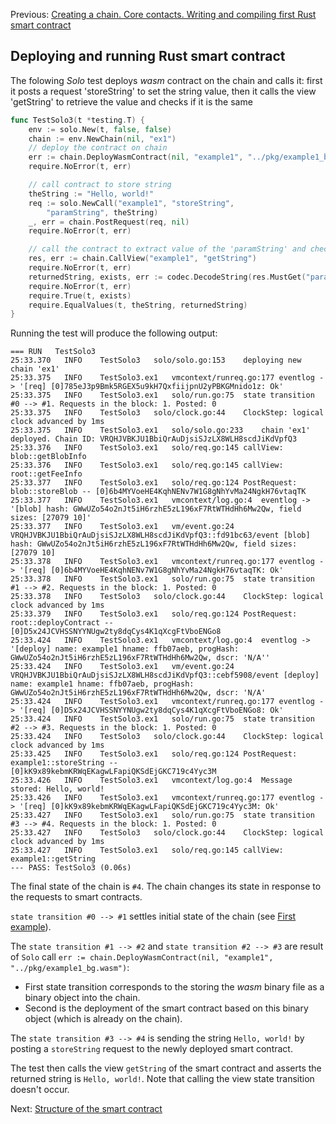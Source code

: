 Previous: [ Creating a chain. Core contacts. Writing and compiling first Rust smart contract](3.md)

## Deploying and running Rust smart contract

The folowing _Solo_ test deploys _wasm_ contract on the chain and calls it: first it 
posts a request 'storeString' to set the string value,
then it calls the view 'getString' to retrieve the value and checks if it is the same 

```go
func TestSolo3(t *testing.T) {
	env := solo.New(t, false, false)
	chain := env.NewChain(nil, "ex1")
	// deploy the contract on chain
	err := chain.DeployWasmContract(nil, "example1", "../pkg/example1_bg.wasm")
	require.NoError(t, err)

	// call contract to store string
	theString := "Hello, world!"
	req := solo.NewCall("example1", "storeString",
		"paramString", theString)
	_, err = chain.PostRequest(req, nil)
	require.NoError(t, err)

	// call the contract to extract value of the 'paramString' and check
	res, err := chain.CallView("example1", "getString")
	require.NoError(t, err)
	returnedString, exists, err := codec.DecodeString(res.MustGet("paramString"))
	require.NoError(t, err)
	require.True(t, exists)
	require.EqualValues(t, theString, returnedString)
}
```

Running the test will produce the following output:
```
=== RUN   TestSolo3
25:33.370	INFO	TestSolo3	solo/solo.go:153	deploying new chain 'ex1'
25:33.375	INFO	TestSolo3.ex1	vmcontext/runreq.go:177	eventlog -> '[req] [0]785eJ3p9Bmk5RGEX5u9kH7QxfiijpnU2yPBKGMnido1z: Ok'
25:33.375	INFO	TestSolo3.ex1	solo/run.go:75	state transition #0 --> #1. Requests in the block: 1. Posted: 0
25:33.375	INFO	TestSolo3	solo/clock.go:44	ClockStep: logical clock advanced by 1ms
25:33.375	INFO	TestSolo3.ex1	solo/solo.go:233	chain 'ex1' deployed. Chain ID: VRQHJVBKJU1BbiQrAuDjsiSJzLX8WLH8scdJiKdVpfQ3
25:33.376	INFO	TestSolo3.ex1	solo/req.go:145	callView: blob::getBlobInfo
25:33.376	INFO	TestSolo3.ex1	solo/req.go:145	callView: root::getFeeInfo
25:33.377	INFO	TestSolo3.ex1	solo/req.go:124	PostRequest: blob::storeBlob -- [0]6b4MYVoeHE4KqhNENv7W1G8gNhYvMa24NgkH76vtaqTK
25:33.377	INFO	TestSolo3.ex1	vmcontext/log.go:4	eventlog -> '[blob] hash: GWwUZo54o2nJt5iH6rzhE5zL196xF7RtWTHdHh6Mw2Qw, field sizes: [27079 10]'
25:33.377	INFO	TestSolo3.ex1	vm/event.go:24	VRQHJVBKJU1BbiQrAuDjsiSJzLX8WLH8scdJiKdVpfQ3::fd91bc63/event [blob] hash: GWwUZo54o2nJt5iH6rzhE5zL196xF7RtWTHdHh6Mw2Qw, field sizes: [27079 10]
25:33.378	INFO	TestSolo3.ex1	vmcontext/runreq.go:177	eventlog -> '[req] [0]6b4MYVoeHE4KqhNENv7W1G8gNhYvMa24NgkH76vtaqTK: Ok'
25:33.378	INFO	TestSolo3.ex1	solo/run.go:75	state transition #1 --> #2. Requests in the block: 1. Posted: 0
25:33.378	INFO	TestSolo3	solo/clock.go:44	ClockStep: logical clock advanced by 1ms
25:33.379	INFO	TestSolo3.ex1	solo/req.go:124	PostRequest: root::deployContract -- [0]D5x24JCVHSSNYYNUgw2ty8dqCys4K1qXcgFtVboENGo8
25:33.424	INFO	TestSolo3.ex1	vmcontext/log.go:4	eventlog -> '[deploy] name: example1 hname: ffb07aeb, progHash: GWwUZo54o2nJt5iH6rzhE5zL196xF7RtWTHdHh6Mw2Qw, dscr: 'N/A''
25:33.424	INFO	TestSolo3.ex1	vm/event.go:24	VRQHJVBKJU1BbiQrAuDjsiSJzLX8WLH8scdJiKdVpfQ3::cebf5908/event [deploy] name: example1 hname: ffb07aeb, progHash: GWwUZo54o2nJt5iH6rzhE5zL196xF7RtWTHdHh6Mw2Qw, dscr: 'N/A'
25:33.424	INFO	TestSolo3.ex1	vmcontext/runreq.go:177	eventlog -> '[req] [0]D5x24JCVHSSNYYNUgw2ty8dqCys4K1qXcgFtVboENGo8: Ok'
25:33.424	INFO	TestSolo3.ex1	solo/run.go:75	state transition #2 --> #3. Requests in the block: 1. Posted: 0
25:33.424	INFO	TestSolo3	solo/clock.go:44	ClockStep: logical clock advanced by 1ms
25:33.425	INFO	TestSolo3.ex1	solo/req.go:124	PostRequest: example1::storeString -- [0]kK9x89kebmKRWqEKagwLFapiQKSdEjGKC719c4Yyc3M
25:33.426	INFO	TestSolo3.ex1	vmcontext/log.go:4	Message stored: Hello, world!
25:33.426	INFO	TestSolo3.ex1	vmcontext/runreq.go:177	eventlog -> '[req] [0]kK9x89kebmKRWqEKagwLFapiQKSdEjGKC719c4Yyc3M: Ok'
25:33.427	INFO	TestSolo3.ex1	solo/run.go:75	state transition #3 --> #4. Requests in the block: 1. Posted: 0
25:33.427	INFO	TestSolo3	solo/clock.go:44	ClockStep: logical clock advanced by 1ms
25:33.427	INFO	TestSolo3.ex1	solo/req.go:145	callView: example1::getString
--- PASS: TestSolo3 (0.06s)
```
The final state of the chain is `#4`. The chain changes its state 
in response to the requests to smart contracts.
 
`state transition #0 --> #1` settles initial state of the chain (see [First example](1.md)).

The `state transition #1 --> #2` and `state transition #2 --> #3` are result of `Solo` call `err := chain.DeployWasmContract(nil, "example1", "../pkg/example1_bg.wasm")`:
- First state transition corresponds to the storing the _wasm_ binary file as a binary object into the chain.
- Second is the deployment of the smart contract based on this binary object (which is already on the chain).   

The `state transition #3 --> #4` is sending the string `Hello, world!` by posting a `storeString` request to 
the newly deployed smart contract.

The test then calls the view `getString` of the smart contract and asserts the returned string is `Hello, world!`.
Note that calling the view state transition doesn't occur.

Next: [Structure of the smart contract]()